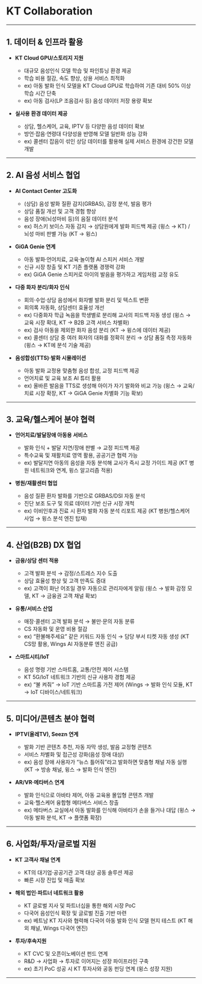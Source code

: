 # KT Collaboration

---

## 1. 데이터 & 인프라 활용
- **KT Cloud GPU/스토리지 지원**  
  - 대규모 음성인식 모델 학습 및 파인튜닝 환경 제공  
  - 학습 비용 절감, 속도 향상, 상용 서비스 최적화  
  - ex) 아동 발화 인식 모델을 KT Cloud GPU로 학습하여 기존 대비 50% 이상 학습 시간 단축  
  - ex) 아동 검사(LP 조음검사 등) 음성 데이터 저장 용량 확보  

- **실사용 환경 데이터 제공**  
  - 상담, 헬스케어, 교육, IPTV 등 다양한 음성 데이터 확보  
  - 방언·잡음·연령대 다양성을 반영해 모델 일반화 성능 강화  
  - ex) 콜센터 잡음이 섞인 상담 데이터를 활용해 실제 서비스 환경에 강건한 모델 개발  

---

## 2. AI 음성 서비스 협업
- **AI Contact Center 고도화**  
  - (상담) 음성 발화 질환 감지(GRBAS), 감정 분석, 발음 평가  
  - 상담 품질 개선 및 고객 경험 향상  
  - 음성 장애(뇌성마비 등)의 음질 데이터 분석  
  - ex) 허스키 보이스 자동 감지 → 상담원에게 발화 피드백 제공 (윙스 → KT) / 뇌성 마비 판별 가능 (KT → 윙스)  

- **GiGA Genie 연계**  
  - 아동 발화·언어치료, 교육·놀이형 AI 스피커 서비스 개발  
  - 신규 시장 창출 및 KT 기존 플랫폼 경쟁력 강화  
  - ex) GiGA Genie 스피커로 아이의 발음을 평가하고 게임처럼 교정 유도  

- **다중 화자 분리/화자 인식**  
  - 회의·수업·상담 음성에서 화자별 발화 분리 및 텍스트 변환  
  - 회의록 자동화, 상담센터 효율성 개선  
  - ex) 다중화자 학급 녹음을 학생별로 분리해 교사의 피드백 자동 생성 (윙스 → 교육 시장 확대, KT → B2B 고객 서비스 차별화)
  - ex) 검사 아동을 제외한 화자 음성 분리 (KT → 윙스에 데이터 제공)
  - ex) 콜센터 상담 중 여러 화자의 대화를 정확히 분리 → 상담 품질 측정 자동화 (윙스 → KT에 분석 기술 제공)  

- **음성합성(TTS)·발화 시뮬레이션**  
  - 아동 발화 교정용 맞춤형 음성 합성, 교정 피드백 제공  
  - 언어치료 및 교육 보조 AI 튜터 활용  
  - ex) 올바른 발음을 TTS로 생성해 아이가 자기 발화와 비교 가능 (윙스 → 교육/치료 시장 확장, KT → GiGA Genie 차별화 기능 확보)  

---

## 3. 교육/헬스케어 분야 협력
- **언어치료/발달장애 아동용 서비스**  
  - 발화 인식 + 발달 지연/장애 판별 → 교정 피드백 제공  
  - 특수교육 및 재활치료 영역 활용, 공공기관 협력 가능  
  - ex) 발달지연 아동의 음성을 자동 분석해 교사가 즉시 교정 가이드 제공 (KT 병원 네트워크와 연계, 윙스 알고리즘 적용)  

- **병원/재활센터 협업**  
  - 음성 질환 환자 발화를 기반으로 GRBAS/DSI 자동 분석  
  - 진단 보조 도구 및 의료 데이터 기반 신규 시장 개척  
  - ex) 이비인후과 진료 시 환자 발화 자동 분석 리포트 제공 (KT 병원/헬스케어 사업 → 윙스 분석 엔진 탑재)  

---

## 4. 산업(B2B) DX 협업
- **금융/상담 센터 적용**  
  - 고객 발화 분석 → 감정/스트레스 지수 도출  
  - 상담 효율성 향상 및 고객 만족도 증대  
  - ex) 고객이 화난 어조일 경우 자동으로 관리자에게 알림 (윙스 → 발화 감정 모델, KT → 금융권 고객 채널 확보)  

- **유통/서비스 산업**  
  - 매장·콜센터 고객 발화 분석 → 불만·문의 자동 분류  
  - CS 자동화 및 운영 비용 절감  
  - ex) “환불해주세요” 같은 키워드 자동 인식 → 담당 부서 티켓 자동 생성 (KT CS망 활용, Wings AI 자동분류 엔진 공급)  

- **스마트시티/IoT**  
  - 음성 명령 기반 스마트홈, 교통/안전 제어 시스템  
  - KT 5G/IoT 네트워크 기반의 신규 사용자 경험 제공  
  - ex) “불 켜줘” → IoT 기반 스마트홈 가전 제어 (Wings → 발화 인식 모듈, KT → IoT 디바이스/네트워크)  

---

## 5. 미디어/콘텐츠 분야 협력
- **IPTV(올레TV), Seezn 연계**  
  - 발화 기반 콘텐츠 추천, 자동 자막 생성, 발음 교정형 콘텐츠  
  - 서비스 차별화 및 접근성 강화(음성 장애 대상)  
  - ex) 음성 장애 사용자가 “뉴스 틀어줘”라고 발화하면 맞춤형 채널 자동 실행 (KT → 방송 채널, 윙스 → 발화 인식 엔진)  

- **AR/VR·메타버스 연계**  
  - 발화 인식으로 아바타 제어, 아동 교육용 몰입형 콘텐츠 개발  
  - 교육·헬스케어 융합형 메타버스 서비스 창출  
  - ex) 메타버스 교실에서 아동 발화를 인식해 아바타가 손을 들거나 대답 (윙스 → 아동 발화 분석, KT → 플랫폼 확장)  

---

## 6. 사업화/투자/글로벌 지원
- **KT 고객사 채널 연계**  
  - KT의 대기업·공공기관 고객 대상 공동 솔루션 제공  
  - 빠른 시장 진입 및 매출 확보

- **해외 법인·파트너 네트워크 활용**  
  - KT 글로벌 지사 및 파트너십을 통한 해외 시장 PoC  
  - 다국어 음성인식 확장 및 글로벌 진출 기반 마련  
  - ex) 베트남 KT 지사와 협력해 다국어 아동 발화 인식 모델 현지 테스트 (KT 해외 채널, Wings 다국어 엔진)  

- **투자/후속지원**  
  - KT CVC 및 오픈이노베이션 펀드 연계  
  - R&D → 사업화 → 투자로 이어지는 성장 파이프라인 구축  
  - ex) 초기 PoC 성공 시 KT 투자사와 공동 펀딩 연계 (윙스 성장 지원)  

---